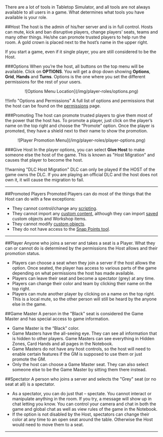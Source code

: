 There are a lot of tools in Tabletop Simulator, and all tools are not always available to all users in a game. What determines what tools you have available is your role.

##Host
The host is the admin of his/her server and is in full control. Hosts can mute, kick and ban disruptive players, change players’ seats, teams and many other things. He/she can promote trusted players to help run the room. A gold crown is placed next to the host’s name in the upper right.

If you start a game, even if it single player, you are still considered to be the Host.

###Options
When you’re the host, all buttons on the top menu will be available. Click on **OPTIONS**. You will get a drop down showing **Options**, **Grid**, **Hands** and **Turns**. Options is the one where you set the different permissions for the rest of your users.

<center>![Options Menu Location](/img/player-roles/options.png)</center>

!!!info "Options and Permissions"
    A full list of options and permissions that the host can be found on the [permissions](/host-guides/permissions) page.

###Promoting
The host can promote trusted players to give them most of the power that the host has. To promote a player, just click on the player’s name on the top right and choose the “Promote” option. Once the player is promoted, they have a shield next to their name to show the promotion.

<center>![Player Promotion Menu](/img/player-roles/player-options.png)</center>

###Give Host
In the player options, you can select **Give Host** to make someone else the host of the game. This is known as "Host Migration" and causes that player to become the host.

!!!warning "DLC Host Migration"
    DLC can only be played if the HOST of the game owns the DLC. If you are playing an official DLC and the host does not own it, it will cause the migration to fail.


---


##Promoted Players
Promoted Players can do most of the things that the Host can do with a few exceptions:

* They cannot control/change any [scripting](https://api.tabletopsimulator.com/).
* They cannot import any [custom content](/custom-content/about-custom-objects), although they can import [saved](/spawning-objects/saved-objects-menu) custom objects and Workshop items.
* They cannot modify [custom objects](/custom-content/about-custom-objects).
* They do not have access to the [Snap Points tool](/game-tools/snap-point-tool).






---


##Player
Anyone who joins a server and takes a seat is a Player. What they can or cannot do is determined by the permissions the Host allows and their promotion status.

* Players can choose a seat when they join a server if the host allows the option. Once seated, the player has access to various parts of the game depending on what permissions the host has made available.
* Players can leave their seat and become a spectator (grey) at any time.
* Players can change their color and team by clicking their name on the top right.
* Players can mute another player by clicking on a name on the top right. This is a local mute, so the other person will still be heard by the anyone else in the game.

##Game Master
A person in the "Black" seat is considered the Game Master and has special access to game information.

* Game Master is the “Black” color.
* Game Masters have the all-seeing eye. They can see all information that is hidden to other players. Game Masters can see everything in Hidden Zones, Card Hands and all pages in the Notebook.
* Game Masters do not have any host controls, so the host will need to enable certain features if the GM is supposed to use them or just promote the GM.
* Only the host can choose a Game Master seat. They can also select someone else to be the Game Master by sitting them there instead.

##Spectator
A person who joins a server and selects the "Grey" seat (or no seat at all) is a spectator.

* As a spectator, you can do just that – spectate. You cannot interact or manipulate anything in the room. If you try, a message will show up in chat letting you know. You can control your camera and chat in both the game and global chat as well as view rules of the game in the Notebook.
* If the option is not disabled by the Host, spectators can change their color at any time to an open seat around the table. Otherwise the Host would need to move them to a seat.

---
